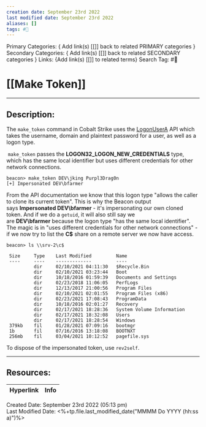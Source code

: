 ```yaml
---
creation date: September 23rd 2022
last modified date: September 23rd 2022
aliases: []
tags: #📕
---
```


Primary Categories: { Add link(s) [[]] back to related PRIMARY categories }
Secondary Categories:  { Add link(s) [[]] back to related SECONDARY categories }
Links: {Add link(s) [[]] to related terms}
Search Tag: #📕  

# [[Make Token]]  
___

## Description:  
The `make_token` command in Cobalt Strike uses the [LogonUserA](https://docs.microsoft.com/en-gb/windows/win32/api/winbase/nf-winbase-logonusera) API which takes the username, domain and plaintext password for a user, as well as a logon type.

 `make_token` passes the **LOGON32_LOGON_NEW_CREDENTIALS** type, which has the same local identifier but uses different credentials for other network connections.

```
beacon> make_token DEV\jking Purpl3Drag0n
[+] Impersonated DEV\bfarmer
```

From the API documentation we know that this logon type "allows the caller to clone its current token". This is why the Beacon output says **Impersonated DEV\bfarmer** - it's impersonating our own cloned token. And if we do a `getuid`, it will also still say we are **DEV\bfarmer** because the logon type "has the same local identifier". The magic is in "uses different credentials for other network connections" - if we now try to list the **C$** share on a remote server we now have access.

```
beacon> ls \\srv-2\c$

 Size     Type    Last Modified         Name
 ----     ----    -------------         ----
          dir     02/10/2021 04:11:30   $Recycle.Bin
          dir     02/10/2021 03:23:44   Boot
          dir     10/18/2016 01:59:39   Documents and Settings
          dir     02/23/2018 11:06:05   PerfLogs
          dir     12/13/2017 21:00:56   Program Files
          dir     02/10/2021 02:01:55   Program Files (x86)
          dir     02/23/2021 17:08:43   ProgramData
          dir     10/18/2016 02:01:27   Recovery
          dir     02/17/2021 18:28:36   System Volume Information
          dir     02/17/2021 18:32:08   Users
          dir     02/17/2021 18:28:54   Windows
 379kb    fil     01/28/2021 07:09:16   bootmgr
 1b       fil     07/16/2016 13:18:08   BOOTNXT
 256mb    fil     03/04/2021 10:12:52   pagefile.sys
```

To dispose of the impersonated token, use `rev2self`.
___

## Resources:

| Hyperlink | Info |
| --------- | ---- |


Created Date: September 23rd 2022 (05:13 pm)  
Last Modified Date: <%+tp.file.last_modified_date("MMMM Do YYYY (hh:ss a)")%>

